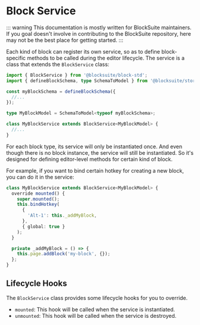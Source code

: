 # Block Service

::: warning
This documentation is mostly written for BlockSuite maintainers. If you goal doesn't involve in contributing to the BlockSuite repository, here may not be the best place for getting started.
:::

Each kind of block can register its own service, so as to define block-specific methods to be called during the editor lifecycle. The service is a class that extends the `BlockService` class:

```ts
import { BlockService } from '@blocksuite/block-std';
import { defineBlockSchema, type SchemaToModel } from '@blocksuite/store';

const myBlockSchema = defineBlockSchema({
  //...
});

type MyBlockModel = SchemaToModel<typeof myBlockSchema>;

class MyBlockService extends BlockService<MyBlockModel> {
  //...
}
```

For each block type, its service will only be instantiated once. And even though there is no block instance, the service will still be instantiated. So it's designed for defining editor-level methods for certain kind of block.

For example, if you want to bind certain hotkey for creating a new block, you can do it in the service:

```ts
class MyBlockService extends BlockService<MyBlockModel> {
  override mounted() {
    super.mounted();
    this.bindHotkey(
      {
        'Alt-1': this._addMyBlock,
      },
      { global: true }
    );
  }

  private _addMyBlock = () => {
    this.page.addBlock('my-block', {});
  };
}
```

## Lifecycle Hooks

The `BlockService` class provides some lifecycle hooks for you to override.

- `mounted`: This hook will be called when the service is instantiated.
- `unmounted`: This hook will be called when the service is destroyed.
